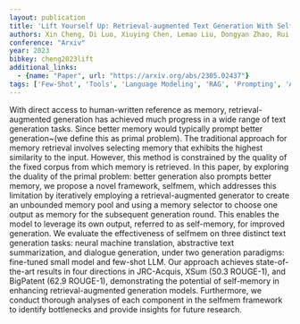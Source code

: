 ```yaml
---
layout: publication
title: 'Lift Yourself Up: Retrieval-augmented Text Generation With Self Memory'
authors: Xin Cheng, Di Luo, Xiuying Chen, Lemao Liu, Dongyan Zhao, Rui Yan
conference: "Arxiv"
year: 2023
bibkey: cheng2023lift
additional_links:
  - {name: "Paper", url: "https://arxiv.org/abs/2305.02437"}
tags: ['Few-Shot', 'Tools', 'Language Modeling', 'RAG', 'Prompting', 'Applications']
---
```

With direct access to human-written reference as memory, retrieval-augmented
generation has achieved much progress in a wide range of text generation tasks.
Since better memory would typically prompt better generation~(we define this as
primal problem). The traditional approach for memory retrieval involves
selecting memory that exhibits the highest similarity to the input. However,
this method is constrained by the quality of the fixed corpus from which memory
is retrieved. In this paper, by exploring the duality of the primal problem:
better generation also prompts better memory, we propose a novel framework,
selfmem, which addresses this limitation by iteratively employing a
retrieval-augmented generator to create an unbounded memory pool and using a
memory selector to choose one output as memory for the subsequent generation
round. This enables the model to leverage its own output, referred to as
self-memory, for improved generation. We evaluate the effectiveness of selfmem
on three distinct text generation tasks: neural machine translation,
abstractive text summarization, and dialogue generation, under two generation
paradigms: fine-tuned small model and few-shot LLM. Our approach achieves
state-of-the-art results in four directions in JRC-Acquis, XSum (50.3 ROUGE-1),
and BigPatent (62.9 ROUGE-1), demonstrating the potential of self-memory in
enhancing retrieval-augmented generation models. Furthermore, we conduct
thorough analyses of each component in the selfmem framework to identify
bottlenecks and provide insights for future research.
